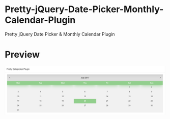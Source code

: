 # Pretty-jQuery-Date-Picker-Monthly-Calendar-Plugin
Pretty jQuery Date Picker &amp; Monthly Calendar Plugin

# Preview

![](https://github.com/allipierre/Pretty-jQuery-Date-Picker-Monthly-Calendar-Plugin/blob/master/Pretty.png)
